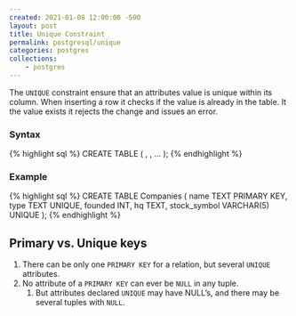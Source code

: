 ```yaml
---
created: 2021-01-08 12:00:00 -500
layout: post
title: Unique Constraint
permalink: postgresql/unique
categories: postgres
collections: 
    - postgres
---
```


The ```UNIQUE``` constraint ensure that an attributes value is unique within its column.
When inserting a row it checks if the value is already in the table. 
It the value exists it rejects the change and issues an error.

### Syntax

{% highlight sql %}
CREATE TABLE <table-name> (
    <attribute-name> <attribute-type>,
    <attribute-name> <attribute-type>,
    ...
);
{% endhighlight %}

### Example

{% highlight sql %}
CREATE TABLE Companies (
    name TEXT PRIMARY KEY,
    type TEXT UNIQUE,
    founded INT,
    hq TEXT,
    stock_symbol VARCHAR(5) UNIQUE
);
{% endhighlight %}

<h2 id="pvu-keys">Primary vs. Unique keys</h2>

1. There can be only one ```PRIMARY KEY``` for a relation, but several ```UNIQUE``` attributes.
1. No attribute of a ```PRIMARY KEY``` can ever be ```NULL``` in any tuple.
   1. But attributes declared ```UNIQUE``` may have NULL’s, and there may be several tuples with ```NULL```.